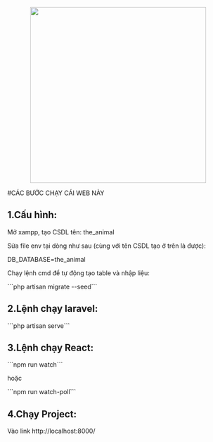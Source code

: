 <p align="center">
    <a href="https://fb.com/phamle21" target="_blank">
        <img src="https://camo.githubusercontent.com/1b5bf78e7899f97a5ca6e189d361ea43a5389bd69d243266fe78c7373da84deb/687474703a2f2f696d67742e7461696d69656e7068692e766e2f63662f496d616765732f74742f323031382f382f312f6c6973742d69636f6e2d66616365626f6f6b2d6275612d6368652e6a7067" width="400">
    </a>
</p>

#CÁC BƯỚC CHẠY CÁI WEB NÀY

## 1.Cấu hình:
<p>Mở xampp, tạo CSDL tên: the_animal</p>
<p>Sửa file env tại dòng như sau (cùng với tên CSDL tạo ở trên là được):</p>
<p>DB_DATABASE=the_animal</p>
<p>Chạy lệnh cmd để tự động tạo table và nhập liệu: </p>
<p>```php artisan migrate --seed```</p>

## 2.Lệnh chạy laravel: 
<p>```php artisan serve```</p>

## 3.Lệnh chạy React: 
<p>```npm run watch```</p>
<p>hoặc </p>
<p>```npm run watch-poll```</p>

## 4.Chạy Project: 
<p>Vào link http://localhost:8000/</p>
